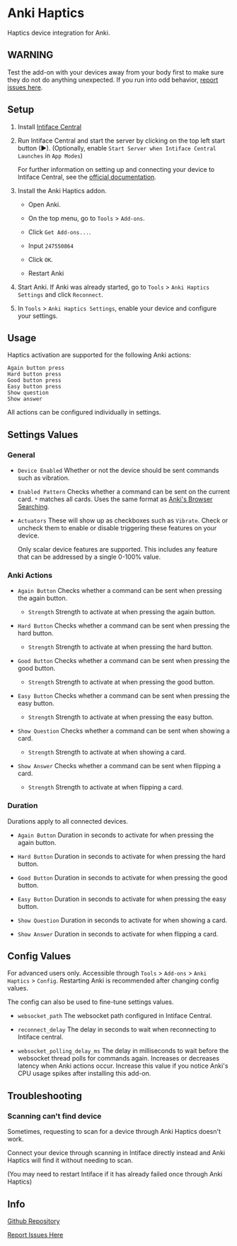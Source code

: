 # Anki Haptics

Haptics device integration for Anki.

## WARNING

Test the add-on with your devices away from your body first to make sure they do not do anything unexpected. If you run into odd behavior, [report issues here](https://github.com/Kuuuube/ankihaptics/issues).

## Setup

1. Install [Intiface Central](https://intiface.com/central/)

2. Run Intiface Central and start the server by clicking on the top left start button (▶). (Optionally, enable `Start Server when Intiface Central Launches` in `App Modes`)

    For further information on setting up and connecting your device to Intiface Central, see the [official documentation](https://docs.intiface.com/docs/intiface-central/quickstart).

3. Install the Anki Haptics addon.

    - Open Anki.

    - On the top menu, go to `Tools` > `Add-ons`.

    - Click `Get Add-ons...`.

    - Input `247550864`

    - Click `OK`.

    - Restart Anki

4. Start Anki. If Anki was already started, go to `Tools` > `Anki Haptics Settings` and click `Reconnect`.

5. In `Tools` > `Anki Haptics Settings`, enable your device and configure your settings.

## Usage

Haptics activation are supported for the following Anki actions:

```
Again button press
Hard button press
Good button press
Easy button press
Show question
Show answer
```

All actions can be configured individually in settings.

## Settings Values

### General

- `Device Enabled` Whether or not the device should be sent commands such as vibration.

- `Enabled Pattern` Checks whether a command can be sent on the current card. `*` matches all cards. Uses the same format as [Anki's Browser Searching](https://docs.ankiweb.net/searching.html).

- `Actuators` These will show up as checkboxes such as `Vibrate`. Check or uncheck them to enable or disable triggering these features on your device.

    Only scalar device features are supported. This includes any feature that can be addressed by a single 0-100% value.

### Anki Actions

- `Again Button` Checks whether a command can be sent when pressing the again button.

    - `Strength` Strength to activate at when pressing the again button.

- `Hard Button` Checks whether a command can be sent when pressing the hard button.

    - `Strength` Strength to activate at when pressing the hard button.

- `Good Button` Checks whether a command can be sent when pressing the good button.

    - `Strength` Strength to activate at when pressing the good button.

- `Easy Button` Checks whether a command can be sent when pressing the easy button.

    - `Strength` Strength to activate at when pressing the easy button.

- `Show Question` Checks whether a command can be sent when showing a card.

    - `Strength` Strength to activate at when showing a card.

- `Show Answer` Checks whether a command can be sent when flipping a card.

    - `Strength` Strength to activate at when flipping a card.

### Duration

Durations apply to all connected devices.

- `Again Button` Duration in seconds to activate for when pressing the again button.

- `Hard Button` Duration in seconds to activate for when pressing the hard button.

- `Good Button` Duration in seconds to activate for when pressing the good button.

- `Easy Button` Duration in seconds to activate for when pressing the easy button.

- `Show Question` Duration in seconds to activate for when showing a card.

- `Show Answer` Duration in seconds to activate for when flipping a card.

## Config Values

For advanced users only. Accessible through `Tools` > `Add-ons` > `Anki Haptics` > `Config`. Restarting Anki is recommended after changing config values.

The config can also be used to fine-tune settings values.

- `websocket_path` The websocket path configured in Intiface Central.

- `reconnect_delay` The delay in seconds to wait when reconnecting to Intiface central.

- `websocket_polling_delay_ms` The delay in milliseconds to wait before the websocket thread polls for commands again. Increases or decreases latency when Anki actions occur. Increase this value if you notice Anki's CPU usage spikes after installing this add-on.

## Troubleshooting

### Scanning can't find device

Sometimes, requesting to scan for a device through Anki Haptics doesn't work.

Connect your device through scanning in Intiface directly instead and Anki Haptics will find it without needing to scan.

(You may need to restart Intiface if it has already failed once through Anki Haptics)

## Info

[Github Repository](https://github.com/Kuuuube/ankihaptics)

[Report Issues Here](https://github.com/Kuuuube/ankihaptics/issues)
